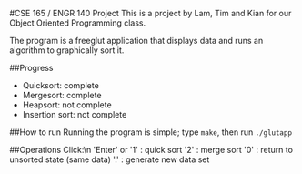 #CSE 165 / ENGR 140 Project
This is a project by Lam, Tim and Kian for our Object Oriented Programming class.

The program is a freeglut application that displays data and runs an algorithm to graphically sort it.

##Progress
- Quicksort: complete
- Mergesort: complete
- Heapsort: not complete
- Insertion sort: not complete

##How to run
Running the program is simple; type `make`, then run `./glutapp`

##Operations
Click:\n
	'Enter' or '1'	:	quick sort
	'2'				:	merge sort
	'0'				:	return to unsorted state (same data)
	'.'				:	generate new data set

